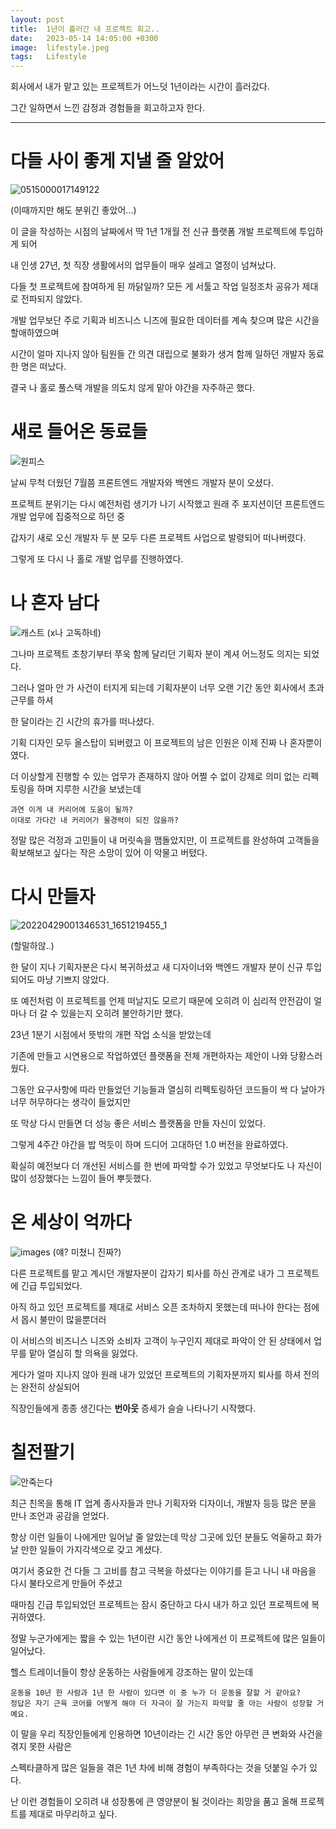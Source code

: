 ```yaml
---
layout: post
title:  1년이 흘러간 내 프로젝트 회고..
date:   2023-05-14 14:05:00 +0300
image:  lifestyle.jpeg
tags:   Lifestyle
---
```


회사에서 내가 맡고 있는 프로젝트가 어느덧 1년이라는 시간이 흘러갔다.

그간 일하면서 느낀 감정과 경험들을 회고하고자 한다.

---

# 다들 사이 좋게 지낼 줄 알았어

![0515000017149122](https://github.com/CaliforniaLuv/Tech_Blog/assets/78064720/20751c37-b643-4298-a368-36bee7e2d983)

(이때까지만 해도 분위긴 좋았어...)

이 글을 작성하는 시점의 날짜에서 딱 1년 1개월 전 신규 플랫폼 개발 프로젝트에 투입하게 되어

내 인생 27년, 첫 직장 생활에서의 업무들이 매우 설레고 열정이 넘쳐났다.

다들 첫 프로젝트에 참여하게 된 까닭일까? 모든 게 서툴고 작업 일정조차 공유가 제대로 전파되지 않았다.

개발 업무보단 주로 기획과 비즈니스 니즈에 필요한 데이터를 계속 찾으며 많은 시간을 할애하였으며

시간이 얼마 지나지 않아 팀원들 간 의견 대립으로 불화가 생겨 함께 일하던 개발자 동료 한 명은 떠났다. 

결국 나 홀로 풀스택 개발을 의도치 않게 맡아 야간을 자주하곤 했다.

# 새로 들어온 동료들

![원피스](https://github.com/CaliforniaLuv/Tech_Blog/assets/78064720/4cdc5a72-d7e3-46a5-8247-bc99d4191a48)

날씨 무척 더웠던 7월쯤 프론트엔드 개발자와 백엔드 개발자 분이 오셨다.

프로젝트 분위기는 다시 예전처럼 생기가 나기 시작했고 원래 주 포지션이던 프론트엔드 개발 업무에 집중적으로 하던 중

갑자기 새로 오신 개발자 두 분 모두 다른 프로젝트 사업으로 발령되어 떠나버렸다.

그렇게 또 다시 나 홀로 개발 업무를 진행하였다.

# 나 혼자 남다

![캐스트](https://github.com/CaliforniaLuv/Tech_Blog/assets/78064720/48e0f5e4-cc7b-4bb0-88ec-59f9e91d31e9)
(x나 고독하네)

그나마 프로젝트 초창기부터 쭈욱 함께 달리던 기획자 분이 계셔 어느정도 의지는 되었다.

그러나 얼마 안 가 사건이 터지게 되는데 기획자분이 너무 오랜 기간 동안 회사에서 초과 근무를 하셔 

한 달이라는 긴 시간의 휴가를 떠나셨다.

기획 디자인 모두 올스탑이 되버렸고 이 프로젝트의 남은 인원은 이제 진짜 나 혼자뿐이였다.

더 이상할게 진행할 수 있는 업무가 존재하지 않아 어쩔 수 없이 강제로 의미 없는 리펙토링을 하며 지루한 시간을 보냈는데

```
과연 이게 내 커리어에 도움이 될까? 
이대로 가다간 내 커리어가 물경력이 되진 않을까? 

```


정말 많은 걱정과 고민들이 내 머릿속을 맴돌았지만, 이 프로젝트를 완성하여 고객들을 확보해보고 싶다는 작은 소망이 있어 이 악물고 버텼다.

# 다시 만들자

![20220429001346531_1651219455_1](https://github.com/CaliforniaLuv/Tech_Blog/assets/78064720/144570f7-62e6-4972-91c0-7cf6af0ce7c5)

(할말하않..)

한 달이 지나 기획자분은 다시 복귀하셨고 새 디자이너와 백엔드 개발자 분이 신규 투입되어도 마냥 기쁘지 않았다.

또 예전처럼 이 프로젝트를 언제 떠날지도 모르기 때문에 오히려 이 심리적 안전감이 얼마나 더 갈 수 있을는지 오히려 불안하기만 했다.

23년 1분기 시점에서 뜻밖의 개편 작업 소식을 받았는데

기존에 만들고 시연용으로 작업하였던 플랫폼을 전체 개편하자는 제안이 나와 당황스러웠다.

그동안 요구사항에 따라 만들었던 기능들과 열심히 리펙토링하던 코드들이 싹 다 날아가 너무 허무하다는 생각이 들었지만

또 막상 다시 만들면 더 성능 좋은 서비스 플랫폼을 만들 자신이 있었다.

그렇게 4주간 야간을 밥 먹듯이 하며 드디어 고대하던 1.0 버전을 완료하였다.

확실히 예전보다 더 개선된 서비스를 한 번에 파악할 수가 있었고 무엇보다도 나 자신이 많이 성장했다는 느낌이 들어 뿌듯했다.

# 온 세상이 억까다

![images](https://github.com/CaliforniaLuv/Tech_Blog/assets/78064720/c4e55e46-afd5-430c-9faf-fd03ab8fcbab)
(얘? 미쳤니 진짜?)

다른 프로젝트를 맡고 계시던 개발자분이 갑자기 퇴사를 하신 관계로 내가 그 프로젝트에 긴급 투입되었다.

아직 하고 있던 프로젝트를 제대로 서비스 오픈 조차하지 못했는데 떠나야 한다는 점에서 몹시 불만이 많을뿐더러

이 서비스의 비즈니스 니즈와 소비자 고객이 누구인지 제대로 파악이 안 된 상태에서 업무를 맡아 열심히 할 의욕을 잃었다.

게다가 얼마 지나지 않아 원래 내가 있었던 프로젝트의 기획자분까지 퇴사를 하셔 전의는 완전히 상실되어

직장인들에게 종종 생긴다는 __번아웃__ 증세가 슬슬 나타나기 시작했다.

# 칠전팔기

![안죽는다](https://github.com/CaliforniaLuv/Tech_Blog/assets/78064720/88a29019-70f7-4639-894a-8f91c099d3ab)


최근 친목을 통해 IT 업계 종사자들과 만나 기획자와 디자이너, 개발자 등등 많은 분을 만나 조언과 공감을 얻었다.

항상 이런 일들이 나에게만 일어날 줄 알았는데 막상 그곳에 있던 분들도 억울하고 화가 날 만한 일들이 가지각색으로 갖고 계셨다.

여기서 중요한 건 다들 그 고비를 참고 극복을 하셨다는 이야기를 듣고 나니 내 마음을 다시 불타오르게 만들어 주셨고

때마침 긴급 투입되었던 프로젝트는 잠시 중단하고 다시 내가 하고 있던 프로젝트에 복귀하였다.

정말 누군가에게는 짧을 수 있는 1년이란 시간 동안 나에게선 이 프로젝트에 많은 일들이 일어났다.

헬스 트레이너들이 항상 운동하는 사람들에게 강조하는 말이 있는데

```
운동을 10년 한 사람과 1년 한 사람이 있다면 이 중 누가 더 운동을 잘할 거 같아요?
정답은 자기 근육 코어를 어떻게 해야 더 자극이 잘 가는지 파악할 줄 아는 사람이 성장할 거예요.

```



이 말을 우리 직장인들에게 인용하면 10년이라는 긴 시간 동안 아무런 큰 변화와 사건을 겪지 못한 사람은 

스펙타클하게 많은 일들을 겪은 1년 차에 비해 경험이 부족하다는 것을 덧붙일 수가 있다.

난 이런 경험들이 오히려 내 성장통에 큰 영양분이 될 것이라는 희망을 품고 올해 프로젝트를 제대로 마무리하고 싶다.






